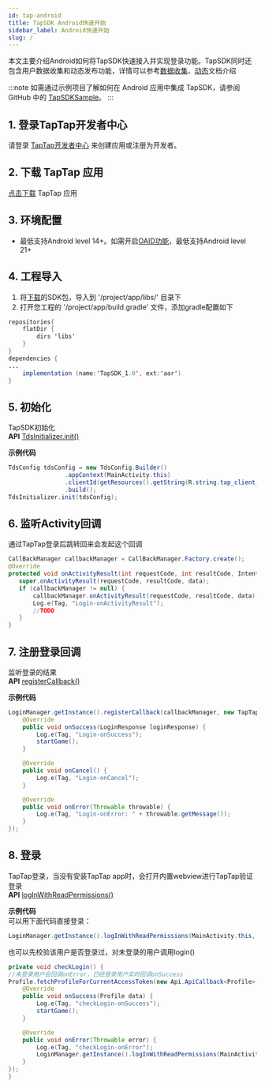 ```yaml
---
id: tap-android
title: TapSDK Android快速开始
sidebar_label: Android快速开始
slug: /
---
```



本文主要介绍Android如何将TapSDK快速接入并实现登录功能。TapSDK同时还包含用户数据收集和动态发布功能，详情可以参考[数据收集](./tap-fun-db)、[动态](./tap-fun-moment)文档介绍


:::note
如需通过示例项目了解如何在 Android 应用中集成 TapSDK，请参阅 GitHub 中的 [TapSDKSample](#)。
:::


## 1. 登录TapTap开发者中心
请登录 [TapTap开发者中心](#) 来创建应用或注册为开发者。

## 2. 下载 TapTap 应用
[点击下载](#) TapTap 应用

## 3. 环境配置
- 最低支持Android level 14+。如需开启[OAID功能](#)，最低支持Android level 21+  

## 4. 工程导入
1. 将[下载](#)的SDK包，导入到 '/project/app/libs/' 目录下  
2. 打开您工程的 '/project/app/build.gradle' 文件，添加gradle配置如下  
```java  
repositories{  
    flatDir {  
        dirs 'libs'  
    }  
}  
dependencies {  
...  
    implementation (name:'TapSDK_1.0', ext:'aar')  
}  
```  

## 5. 初始化
TapSDK初始化  
**API**    [TdsInitializer.init()](./tap-api.md#init)  

**示例代码**  
```java
TdsConfig tdsConfig = new TdsConfig.Builder()
                .appContext(MainActivity.this)
                .clientId(getResources().getString(R.string.tap_client_id))//开发者中心获取到的client Id
                .build();
TdsInitializer.init(tdsConfig);  
```

## 6. 监听Activity回调
通过TapTap登录后跳转回来会发起这个回调  
```java
CallBackManager callbackManager = CallBackManager.Factory.create();
@Override
protected void onActivityResult(int requestCode, int resultCode, Intent data) {
   super.onActivityResult(requestCode, resultCode, data);
   if (callbackManager != null) {
       callbackManager.onActivityResult(requestCode, resultCode, data);
       Log.e(Tag, "Login-onActivityResult");
       //TODO
   }
}
```

## 7. 注册登录回调
监听登录的结果  
**API**  [registerCallback()](./tap-api.md#registercallback)

**示例代码**
```java
LoginManager.getInstance().registerCallback(callbackManager, new TapTapLoginCallback<LoginResponse>() {
    @Override
    public void onSuccess(LoginResponse loginResponse) {
        Log.e(Tag, "Login-onSuccess");
        startGame();
    }

    @Override
    public void onCancel() {
        Log.e(Tag, "Login-onCancel");
    }

    @Override
    public void onError(Throwable throwable) {
        Log.e(Tag, "Login-onError: " + throwable.getMessage());
    }
});
```

## 8. 登录
TapTap登录，当没有安装TapTap app时，会打开内置webview进行TapTap验证登录  
**API**  [logInWithReadPermissions()](./tap-api.md#loginwithreadpermissions)

**示例代码**  
可以用下面代码直接登录：
```java
LoginManager.getInstance().logInWithReadPermissions(MainActivity.this, TapTapSdk.SCOPE_PUIBLIC_PROFILE);
```

也可以先校验该用户是否登录过，对未登录的用户调用login()
```java
private void checkLogin() {
//未登录用户会回调onError，已经登录用户实时回调onSuccess
Profile.fetchProfileForCurrentAccessToken(new Api.ApiCallback<Profile>() {
    @Override
    public void onSuccess(Profile data) {
        Log.e(Tag, "checkLogin-onSuccess");
        startGame();
    }

    @Override
    public void onError(Throwable error) {
        Log.e(Tag, "checkLogin-onError");
        LoginManager.getInstance().logInWithReadPermissions(MainActivity.this, TapTapSdk.SCOPE_PUIBLIC_PROFILE);
    }
});
}
```
